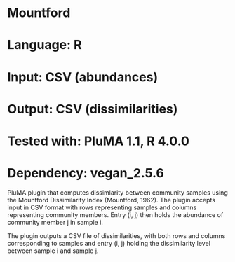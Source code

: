 # Mountford
# Language: R
# Input: CSV (abundances)
# Output: CSV (dissimilarities)
# Tested with: PluMA 1.1, R 4.0.0
# Dependency: vegan_2.5.6

PluMA plugin that computes dissimlarity between community samples using the Mountford Dissimilarity Index (Mountford, 1962).
The plugin accepts input in CSV format with rows representing samples and columns representing community members.
Entry (i, j) then holds the abundance of community member j in sample i.

The plugin outputs a CSV file of dissimilarities, with both rows and columns corresponding to samples and entry (i, j)
holding the dissimilarity level between sample i and sample j.
